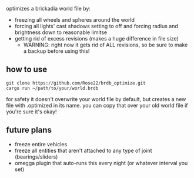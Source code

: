 optimizes a brickadia world file by:

- freezing all wheels and spheres around the world
- forcing all lights' cast shadows setting to off and forcing radius and brightness down to reasonable limitse
- getting rid of excess revisions (makes a huge difference in file size)
    - WARNING: right now it gets rid of ALL revisions, so be sure to make a backup before using this!

## how to use
```
git clone https://github.com/Rose22/brdb_optimize.git
cargo run ~/path/to/your/world.brdb
```

for safety it doesn't overwrite your world file by default, but creates a new file with .optimized in its name. you can copy that over your old world file if you're sure it's okay!

## future plans
- freeze entire vehicles
- freeze all entities that aren't attached to any type of joint (bearings/sliders)
- omegga plugin that auto-runs this every night (or whatever interval you set)


